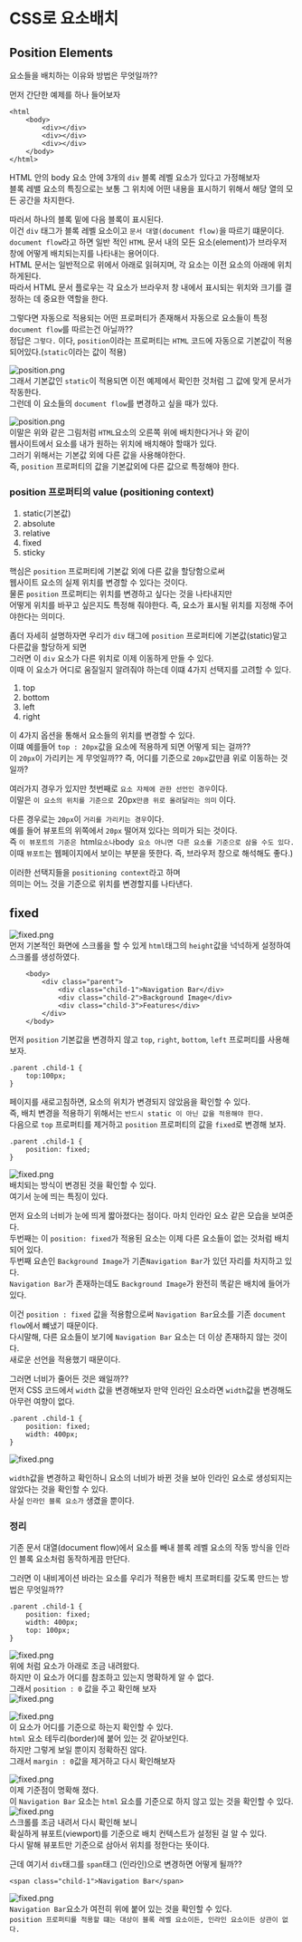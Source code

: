 # CSS로 요소배치
## Position Elements
요소들을 배치하는 이유와 방법은 무엇일까??  
  
먼저 간단한 예제를 하나 들어보자  
```
<html
    <body>
        <div></div>
        <div></div>
        <div></div>
    </body>
</html>
```
  
HTML 안의 body 요소 안에 3개의 `div` 블록 레벨 요소가 있다고 가정해보자  
블록 레밸 요소의 특징으로는 보통 그 위치에 어떤 내용을 표시하기 위해서 해당 열의 모든 공간을 차지한다.  
  
따러서 하나의 블록 밑에 다음 블록이 표시된다.  
이건 `div` 태그가 블록 레벨 요소이고 `문서 대열(document flow)`을 따르기 떄문이다.  
`document flow`라고 하면 일반 적인 `HTML` 문서 내의 모든 요소(element)가 브라우저 창에 어떻게 배치되는지를 나타내는 용어이다.  
HTML 문서는 일반적으로 위에서 아래로 읽혀지며, 각 요소는 이전 요소의 아래에 위치하게된다.  
따라서 HTML 문서 플로우는 각 요소가 브라우저 창 내에서 표시되는 위치와 크기를 결정하는 데 중요한 역할을 한다.  
  
그렇다면 자동으로 적용되는 어떤 프로퍼티가 존재해서 자동으로 요소들이 특정 `document flow`를 따르는건 아닐까??  
정답은 `그렇다.` 이다, `position`이라는 프로퍼티는 `HTML` 코드에 자동으로 기본값이 적용되어있다.(`static`이라는 값이 적용)  

![position.png](css_position/position.png)  
그래서 기본값인 `static`이 적용되면 이전 예제에서 확인한 것처럼 그 값에 맞게 문서가 작동한다.  
그런데 이 요소들의 `document flow`를 변경하고 싶을 때가 있다.  

![position.png](css_position/position2.png)  
이말은 위와 같은 그림처럼 `HTML`요소의 오른쪽 위에 배치한다거나 와 같이  
웹사이트에서 요소를 내가 원하는 위치에 배치해야 할때가 있다.  
그러기 위해서는 기본값 외에 다른 값을 사용해야한다.   
즉, `position` 프로퍼티의 값을 기본값외에 다른 값으로 특정해야 한다.  
  
### position 프로퍼티의 value (positioning context)
1. static(기본값)
2. absolute
3. relative
4. fixed
5. sticky   
  
핵심은 `position` 프로퍼티에 기본값 외에 다른 값을 할당함으로써  
웹사이트 요소의 실제 위치를 변경할 수 있다는 것이다.  
물론 `position` 프로퍼티는 위치를 변경하고 싶다는 것을 나타내지만  
어떻게 위치를 바꾸고 싶은지도 특정해 줘야한다. 즉, 요소가 표시될 위치를 지정해 주어야한다는 의미다.  
  
좀더 자세히 설명하자면 우리가 `div` 태그에 `position` 프로퍼티에 기본값(static)말고 다른값을 할당하게 되면  
그러면 이 `div` 요소가 다른 위치로 이제 이동하게 만들 수 있다.  
이때 이 요소가 어디로 움질일지 알려줘야 하는데 이떄 4가지 선택지를 고려할 수 있다.  
1. top
2. bottom
3. left
4. right
  
이 4가지 옵션을 통해서 요소들의 위치를 변경할 수 있다.  
이떄 예를들어 `top : 20px`값을 요소에 적용하게 되면 어떻게 되는 걸까??  
이 `20px`이 가리키는 게 무엇일까?? 즉, 어디를 기준으로 `20px`값만큼 위로 이동하는 것일까?  
  
여러가지 경우가 있지만 첫번째로 `요소 자체에 관한 선언인 경우`이다.  
이말은 `이 요소의 위치를 기준으로 `20px`만큼 위로 올려달라는 의미` 이다.  
  
다른 경우로는 `20px`이 `거리를 가리키는 경우`이다.  
예를 들어 뷰포트의 위쪽에서 `20px` 떨어져 있다는 의미가 되는 것이다.  
즉 `이 뷰포트의 기준은 `html` 요소나 `body` 요소 아니면 다른 요소를 기준으로 삼을 수도 있다.`  
이때 `뷰포트`는 웹페이지에서 보이는 부분을 뜻한다. 즉, 브라우저 창으로 해석해도 좋다.)  
  
이러한 선택지들을 `positioning context`라고 하며  
의미는 어느 것을 기준으로 위치를 변경할지를 나타낸다.



## fixed
![fixed.png](css_position/0.fixed.png)  
먼저 기본적인 화면에 스크롤을 할 수 있게 `html`태그의 `height`값을 넉넉하게 설정하여 스크롤를 생성하였다.  
  
```
    <body>
        <div class="parent">
            <div class="child-1">Navigation Bar</div>
            <div class="child-2">Background Image</div>
            <div class="child-3">Features</div>
        </div>
    </body>
```
먼저 `position` 기본값을 변경하지 않고 `top`, `right`, `bottom`, `left` 프로퍼티를 사용해보자.  
```
.parent .child-1 {
    top:100px;
}
```
페이지를 새로고침하면, 요소의 위치가 변경되지 않았음을 확인할 수 있다.  
즉, 배치 변경을 적용하기 위해서는 `반드시 static 이 아닌 값을 적용해야 한다.`  
다음으로 `top` 프로퍼티를 제거하고 `position` 프로퍼티의 값을 `fixed`로 변경해 보자.  
```
.parent .child-1 {
    position: fixed;
}
```
![fixed.png](css_position/1.fixed.png)  
배치되는 방식이 변경된 것을 확인할 수 있다.  
여기서 눈에 띄는 특징이 있다.  

먼저 요소의 너비가 눈에 띄게 짧아졌다는 점이다. 마치 인라인 요소 같은 모습을 보여준다.  
두번째는 이 `position: fixed`가 적용된 요소는 이제 다른 요소들이 없는 것처럼 배치되어 있다.  
두번째 요손인 `Background Image`가 기존`Navigation Bar`가 있던 자리를 차지하고 있다.  
`Navigation Bar`가 존재하는데도 `Background Image`가 완전히 똑같은 배치에 들어가 있다.  
  
이건 `position : fixed` 값을 적용함으로써 `Navigation Bar`요소를 기존 `document flow`에서 뺴냈기 때문이다.  
다시말해, 다른 요소들이 보기에 `Navigation Bar` 요소는 더 이상 존재하지 않는 것이다.  
새로운 선언을 적용했기 때문이다.  
  
그러면 너비가 줄어든 것은 왜일까??  
먼저 CSS 코드에서 `width` 값을 변경해보자 만약 인라인 요소라면 `width`값을 변경해도 아무런 여향이 없다.  
```
.parent .child-1 {
    position: fixed;
    width: 400px;
}
```
![fixed.png](css_position/2.fixed.png)  
  
`width`값을 변경하고 확인하니 요소의 너비가 바뀐 것을 보아 인라인 요소로 생성되지는 않았다는 것을 확인할 수 있다.  
사실 `인라인 블록 요소가` 생겼을 뿐이다.  
  
### 정리
기존 문서 대열(document flow)에서 요소를 빼내 블록 레벨 요소의 작동 방식을 인라인 블록 요소처럼 동작하게끔 만단다.  
  
  
그러면 이 내비게이션 바라는 요소를 우리가 적용한 배치 프로퍼티를 갖도록 만드는 방법은 무엇일까??  
```
.parent .child-1 {
    position: fixed;
    width: 400px;
    top: 100px;
}
```
![fixed.png](css_position/3.fixed.png)  
위에 처럼 요소가 아래로 조금 내려왔다.  
하지만 이 요소가 어디를 참조하고 있는지 명확하게 알 수 없다.  
그래서 `position : 0` 값을 주고 확인해 보자  
![fixed.png](css_position/4.fixed.png)  

![fixed.png](css_position/5.fixed.png)  
이 요소가 어디를 기준으로 하는지 확인할 수 있다.  
`html` 요소 테두리(border)에 붙어 있는 것 같아보인다.  
하지만 그렇게 보일 뿐이지 정확하진 않다.  
그래서 `margin : 0`값을 제거하고 다시 확인해보자  
  
![fixed.png](css_position/6.fixed.png)  
이제 기준점이 명확해 졌다.  
이 `Navigation Bar` 요소는 `html` 요소를 기준으로 하지 않고 있는 것을 확인할 수 있다.  
![fixed.png](css_position/7.fixed.png)  
스크롤를 조금 내려서 다시 확인해 보니  
확실하게 뷰포트(viewport)를 기준으로 배치 컨텍스트가 설정된 걸 알 수 있다.  
다시 말해 뷰포트만 기준으로 삼아서 위치를 정한다는 뜻이다.  
  
근데 여기서 `div`태그를 `span`태그 (인라인)으로 변경하면 어떻게 될까??  
```
<span class="child-1">Navigation Bar</span>
```  
![fixed.png](css_position/8.1.fixed.png)  
`Navigation Bar`요소가 여전히 위에 붙어 있는 것을 확인할 수 있다.  
`position 프로퍼티를 적용할 떄는 대상이 블록 레벨 요소이든, 인라인 요소이든 상관이 없다.`



